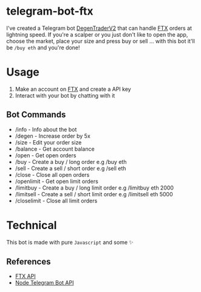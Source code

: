 # telegram-bot-ftx
I've created a Telegram bot [DegenTraderV2](https://t.me/DegenTraderV2_bot) that can handle [FTX](https://ftx.com/#a=4341346) orders at lightning speed. If you're a scalper or you just don't like to open the app, choose the market, place your size and press buy or sell ... with this bot it'll be `/buy eth` and you're done!

# Usage
1. Make an account on [FTX](https://ftx.com/#a=4341346) and create a API key
1. Interact with your bot by chatting with it

## Bot Commands
- /info - Info about the bot
- /degen - Increase order by 5x
- /size - Edit your order size
- /balance - Get account balance
- /open - Get open orders
- /buy - Create a buy / long order e.g /buy eth
- /sell - Create a sell / short order e.g /sell eth
- /close - Close all open orders
- /openlimit - Get open limit orders
- /limitbuy - Create a buy / long limit order e.g /limitbuy eth 2000
- /limitsell - Create a sell / short limit order e.g /limitsell eth 5000
- /closelimit - Close all limit orders

# Technical
This bot is made with pure `Javascript` and some ✨

## References
- [FTX API](https://docs.ftx.com/#rest-api)
- [Node Telegram Bot API](https://github.com/yagop/node-telegram-bot-api/)